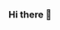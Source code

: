 ### Hi there 👋

<!--
**Rinkukalsi/Rinkukalsi** is a ✨ _special_ ✨ repository because its `README.md` (this file) appears on your GitHub profile.

Here are some ideas to get you started:
Experimenting and Working on Machine Learning projects! On a quest of learning new concepts each day, if not that you can find me having a run.  
I’m open to collaborate with projects with a domain of Data Analytics and Machine Learning.👯 
Reach me at rinkukalsi.t@gmail.com 


